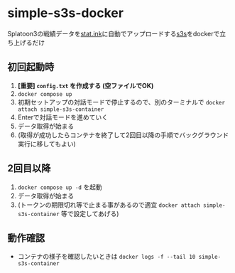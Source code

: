 # simple-s3s-docker
Splatoon3の戦績データを[stat.ink](https://stat.ink)に自動でアップロードする[s3s](https://github.com/frozenpandaman/s3s)をdockerで立ち上げるだけ

## 初回起動時
1. **[重要] `config.txt` を作成する (空ファイルでOK)**
1. `docker compose up`
2. 初期セットアップの対話モードで停止するので、別のターミナルで `docker attach simple-s3s-container`
3. Enterで対話モードを進めていく
4. データ取得が始まる
5. (取得が成功したらコンテナを終了して2回目以降の手順でバックグラウンド実行に移してもよい)

## 2回目以降
1. `docker compose up -d` を起動
2. データ取得が始まる
3. (トークンの期限切れ等で止まる事があるので適宜 `docker attach simple-s3s-container` 等で設定してあげる)

## 動作確認
- コンテナの様子を確認したいときは `docker logs -f --tail 10 simple-s3s-container`
